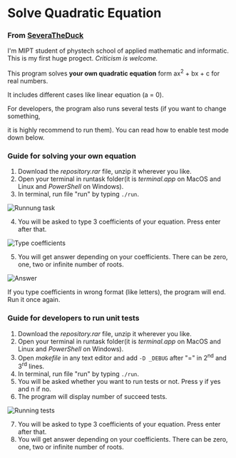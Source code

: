 # Solve Quadratic Equation
### From [SeveraTheDuck](https://github.com/SeveraTheDuck)

I'm MIPT student of phystech school of applied mathematic and informatic.
This is my first huge progect. *Criticism is welcome.*

This program solves **your own quadratic equation** form ax<sup>2</sup> + bx + c for real numbers.

It includes different cases like linear equation (a = 0).

For developers, the program also runs several tests (if you want to change something,

it is highly recommend to run them). You can read how to enable test mode down below.

### Guide for solving your own equation

1. Download the *repository.rar* file, unzip it wherever you like.
2. Open your terminal in runtask folder(it is *terminal.app* on MacOS
    and Linux and *PowerShell* on Windows).
3. In terminal, run file "run" by typing ```./run```.

![Runnung task](https://github.com/SeveraTheDuck/SolveSquareSeparated/tree/main/photo/1.jpg)

4. You will be asked to type 3 coefficients of your equation. Press enter after that.

![Type coefficients](https://github.com/SeveraTheDuck/SolveSquareSeparated/tree/main/photo/2.jpg)

5. You will get answer depending on your coefficients. There can be zero, one, two or infinite number of roots.

![Answer](https://github.com/SeveraTheDuck/SolveSquareSeparated/tree/main/photo/3.jpg)

If you type coefficients in wrong format (like letters), the program will end. Run it once again.

### Guide for developers to run unit tests

1. Download the *repository.rar* file, unzip it wherever you like.
2. Open your terminal in runtask folder(it is *terminal.app* on MacOS
    and Linux and *PowerShell* on Windows).
3. Open *makefile* in any text editor and add ```-D _DEBUG``` after "=" in 2<sup>nd</sup> and 3<sup>rd</sup> lines.
4. In terminal, run file "run" by typing ```./run```.
5. You will be asked whether you want to run tests or not. Press y if yes and n if no.
6. The program will display number of succeed tests.

![Running tests](https://github.com/SeveraTheDuck/SolveSquareSeparated/tree/main/photo/4.jpg)

7. You will be asked to type 3 coefficients of your equation. Press enter after that.
8. You will get answer depending on your coefficients. There can be zero, one, two or infinite number of roots.
